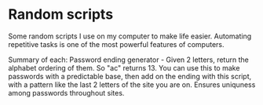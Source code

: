 # Random scripts
Some random scripts I use on my computer to make life easier. Automating repetitive tasks is one of the most powerful features of computers.

Summary of each:
Password ending generator - Given 2 letters, return the alphabet ordering of them. So "ac" returns 13. You can use this to make passwords with a predictable base, then add on the ending with this script, with a pattern like the last 2 letters of the site you are on. Ensures uniquness among passwords throughout sites.
